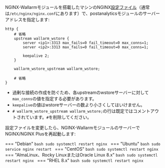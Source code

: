 NGINX-Wallarmモジュールを搭載したマシンのNGINX[設定ファイル](https://docs.nginx.com/nginx/admin-guide/basic-functionality/managing-configuration-files/)（通常は`/etc/nginx/nginx.conf`にあります）で、postanalyticsモジュールのサーバーアドレスを指定します:

```
http {
    # 省略
    upstream wallarm_wstore {
        server <ip1>:3313 max_fails=0 fail_timeout=0 max_conns=1;
        server <ip2>:3313 max_fails=0 fail_timeout=0 max_conns=1;
        
        keepalive 2;
    }

    wallarm_wstore_upstream wallarm_wstore;

    # 省略
}
```

* 過剰な接続の作成を防ぐため、各upstreamのwstoreサーバーに対して`max_conns`の値を指定する必要があります。
* `keepalive`の値はwstoreサーバーの数より小さくしてはいけません。
* `# wallarm_wstore_upstream wallarm_wstore;`の行は既定ではコメントアウトされています。`#`を削除してください。

設定ファイルを変更したら、NGINX-WallarmモジュールのサーバーでNGINX/NGINX Plusを再起動します:

=== "Debian"
    ```bash
    sudo systemctl restart nginx
    ```
=== "Ubuntu"
    ```bash
    sudo service nginx restart
    ```
=== "CentOS"
    ```bash
    sudo systemctl restart nginx
    ```
=== "AlmaLinux、Rocky LinuxまたはOracle Linux 8.x"
    ```bash
    sudo systemctl restart nginx
    ```
=== "RHEL 8.x"
    ```bash
    sudo systemctl restart nginx
    ```